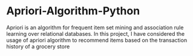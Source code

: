 # Apriori-Algorithm-Python
Apriori is an algorithm for frequent item set mining and association rule learning over relational databases. In this project, I have considered the usage of apriori algorithm to recommend items based on the transaction history of a grocery store
